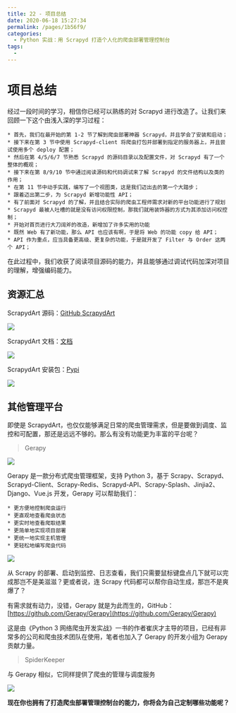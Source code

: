 ```yaml
---
title: 22 - 项目总结
date: 2020-06-18 15:27:34
permalink: /pages/1b56f9/
categories:
  - Python 实战：用 Scrapyd 打造个人化的爬虫部署管理控制台
tags:
  - 
---
```

# 项目总结

经过一段时间的学习，相信你已经可以熟练的对 Scrapyd 进行改造了。让我们来回顾一下这个由浅入深的学习过程：

```
* 首先，我们在最开始的第 1-2 节了解到爬虫部署神器 Scrapyd，并且学会了安装和启动；
* 接下来在第 3 节中使用 Scrapyd-client 将爬虫打包并部署到指定的服务器上，并且尝试使用多个 deploy 配置；
* 然后在第 4/5/6/7 节熟悉 Scrapyd 的源码目录以及配置文件，对 Scrapyd 有了一个整体的概观；
* 接下来在第 8/9/10 节中通过阅读源码和代码调试来了解 Scrapyd 的文件结构以及类的作用；
* 在第 11 节中动手实践，编写了一个视图类，这是我们迈出去的第一个大踏步；
* 跟着迈出第二步，为 Scrapyd 新增功能性 API；
* 有了前面对 Scrapyd 的了解，并且结合实际的爬虫工程师需求对新的平台功能进行了规划
* Scrapyd 最被人吐槽的就是没有访问权限控制，那我们就用装饰器的方式为其添加访问权控制；
* 开始对首页进行大刀阔斧的改造，新增加了许多实用的功能
* 既然 Web 有了新功能，那么 API 也应该有啊，于是将 Web 的功能 copy 给 API；
* API 作为重点，应当具备更高级、更复杂的功能，于是就开发了 Filter 与 Order 这两个 API；

```

在此过程中，我们收获了阅读项目源码的能力，并且能够通过调试代码加深对项目的理解，增强编码能力。

## 资源汇总

ScrapydArt 源码：[GitHub ScrapydArt](https://github.com/dequinns/ScrapydArt)

![](https://user-gold-cdn.xitu.io/2018/10/16/1667cfe3fcbcd5db?w=984&h=477&f=png&s=78050)

ScrapydArt 文档：[文档](https://scrapydart.readthedocs.io/zh/latest/)

![](https://user-gold-cdn.xitu.io/2018/10/16/1667cfdba375d1fb?w=1205&h=726&f=png&s=140177)

ScrapydArt 安装包：[Pypi](https://pypi.org/project/scrapydart/)

![](https://user-gold-cdn.xitu.io/2018/10/16/1667cff5d31899ce?w=1318&h=294&f=png&s=25147)

## 其他管理平台

即使是 ScrapydArt，也仅仅能够满足日常的爬虫管理需求，但是要做到调度、监控和可配置，那还是远远不够的。那么有没有功能更为丰富的平台呢？

> Gerapy

![](https://user-gold-cdn.xitu.io/2018/10/16/1667cf3efeab174f?w=200&h=200&f=png&s=8303)

Gerapy 是一款分布式爬虫管理框架，支持 Python 3，基于 Scrapy、Scrapyd、Scrapyd-Client、Scrapy-Redis、Scrapyd-API、Scrapy-Splash、Jinjia2、Django、Vue.js 开发，Gerapy 可以帮助我们：

```
* 更方便地控制爬虫运行
* 更直观地查看爬虫状态
* 更实时地查看爬取结果
* 更简单地实现项目部署
* 更统一地实现主机管理
* 更轻松地编写爬虫代码

```

![](https://user-gold-cdn.xitu.io/2018/10/16/1667cf2b51779c01?w=2048&h=1030&f=jpeg&s=259220)

从 Scrapy 的部署、启动到监控、日志查看，我们只需要鼠标键盘点几下就可以完成那岂不是美滋滋？更或者说，连 Scrapy 代码都可以帮你自动生成，那岂不是爽爆了？

有需求就有动力，没错，Gerapy 就是为此而生的，GitHub：[https://github.com/Gerapy/Gerapy](https://github.com/Gerapy/Gerapy)

这是由《Python 3 网络爬虫开发实战》一书的作者崔庆才主导的项目，已经有非常多的公司和爬虫技术团队在使用，笔者也加入了 Gerapy 的开发小组为 Gerapy 贡献力量。

> SpiderKeeper

与 Gerapy 相似，它同样提供了爬虫的管理与调度服务

![](https://user-gold-cdn.xitu.io/2018/10/16/1667cf56521534c5?w=2558&h=1450&f=png&s=178199)

**现在你也拥有了打造爬虫部署管理控制台的能力，你将会为自己定制哪些功能呢？**